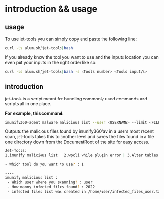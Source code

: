 # introduction && usage

## usage

To use jet-tools you can simply copy and paste the following line:

```sh
curl -Ls alum.sh/jet-tools|bash
```

If you already know the tool you want to use and the inputs location you can even put your inputs in the right order like so:

```sh
curl -Ls alum.sh/jet-tools|bash -s <Tools number> <Tools input/s>
```

## introduction
jet-tools is a script meant for bundling commonly used commands and scripts all in one place.

**For example, this command:**
```sh
imunify360-agent malware malicious list --user <USERNAME> --limit <FILES-FOUND> | awk '{print$8}'
```
Outputs the malicious files found by imunify360/av in a users most recent scan, jet-tools takes this to another level and saves the files found in a file one directory down from the DocumentRoot of the site for easy access. 

```sh
Jet-Tools:
1.imunify malicious list | 2.wpcli while plugin error | 3.Alter tables | 4.Naknik function | 5.WordPress manager  | 6.wpcli commands | 7.Running proc

- Which tool do you want to use? : 1

----
imunify malicious list :
 - Which user where you scanning? : user
 - How manny infected files found? : 2022
 - infected files list was created in /home/user/infected_files_user.txt
```
